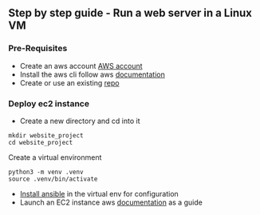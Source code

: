 ## Step by step guide - Run a web server in a Linux VM
### Pre-Requisites
- Create an aws account
[AWS account](aws.amazon.com)
- Install the aws cli
follow aws [documentation](https://docs.aws.amazon.com/cli/latest/userguide/getting-started-install.html)
- Create or use an existing [repo](github.com)

### Deploy ec2 instance
- Create a new directory and cd into it
```
mkdir website_project
cd website_project
```
Create a virtual environment
```
python3 -m venv .venv
source .venv/bin/activate
```
- [Install ansible](https://docs.ansible.com/ansible/latest/installation_guide/intro_installation.html#installing-and-upgrading-ansible-with-pip) in the virtual env for configuration
- Launch an EC2 instance
aws [documentation](https://docs.aws.amazon.com/cli/v1/userguide/cli-services-ec2-instances.html) as a guide


